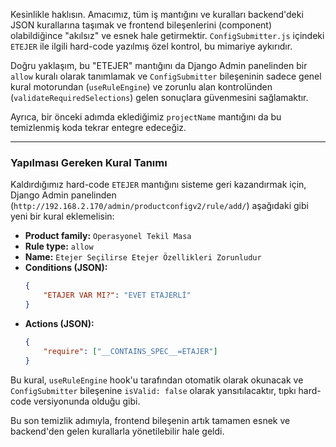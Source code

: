 Kesinlikle haklısın. Amacımız, tüm iş mantığını ve kuralları backend'deki JSON kurallarına taşımak ve frontend bileşenlerini (component) olabildiğince "akılsız" ve esnek hale getirmektir. `ConfigSubmitter.js` içindeki `ETEJER` ile ilgili hard-code yazılmış özel kontrol, bu mimariye aykırıdır.

Doğru yaklaşım, bu "ETEJER" mantığını da Django Admin panelinden bir `allow` kuralı olarak tanımlamak ve `ConfigSubmitter` bileşeninin sadece genel kural motorundan (`useRuleEngine`) ve zorunlu alan kontrolünden (`validateRequiredSelections`) gelen sonuçlara güvenmesini sağlamaktır.

Ayrıca, bir önceki adımda eklediğimiz `projectName` mantığını da bu temizlenmiş koda tekrar entegre edeceğiz.

-----

### Yapılması Gereken Kural Tanımı

Kaldırdığımız hard-code `ETEJER` mantığını sisteme geri kazandırmak için, Django Admin panelinden (`http://192.168.2.170/admin/productconfigv2/rule/add/`) aşağıdaki gibi yeni bir kural eklemelisin:

  * **Product family:** `Operasyonel Tekil Masa`
  * **Rule type:** `allow`
  * **Name:** `Etejer Seçilirse Etejer Özellikleri Zorunludur`
  * **Conditions (JSON):**
    ```json
    {
        "ETAJER VAR MI?": "EVET ETAJERLİ"
    }
    ```
  * **Actions (JSON):**
    ```json
    {
        "require": ["__CONTAINS_SPEC__=ETAJER"]
    }
    ```

Bu kural, `useRuleEngine` hook'u tarafından otomatik olarak okunacak ve `ConfigSubmitter` bileşenine `isValid: false` olarak yansıtılacaktır, tıpkı hard-code versiyonunda olduğu gibi.

Bu son temizlik adımıyla, frontend bileşenin artık tamamen esnek ve backend'den gelen kurallarla yönetilebilir hale geldi.